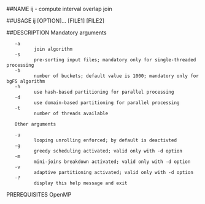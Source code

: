 ##NAME
       ij - compute interval overlap join

##USAGE
       ij [OPTION]... [FILE1] [FILE2]

##DESCRIPTION
       Mandatory arguments

       -a
              join algorithm
       -s
              pre-sorting input files; mandatory only for single-threaded processing
       -b
              number of buckets; default value is 1000; mandatory only for bgFS algorithm
       -h
              use hash-based partitioning for parallel processing
       -d
              use domain-based partitioning for parallel processing
       -t
              number of threads available

       Other arguments

       -u
              looping unrolling enforced; by default is deactivted
       -g
              greedy scheduling activated; valid only with -d option
       -m
              mini-joins breakdown activated; valid only with -d option
       -v
              adaptive partitioning activated; valid only with -d option
       -?
              display this help message and exit

PREREQUISITES
       OpenMP
